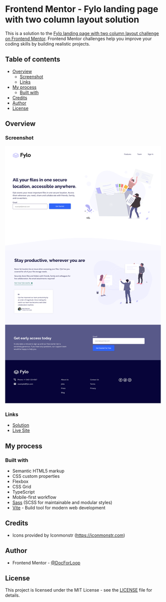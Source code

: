 # Frontend Mentor - Fylo landing page with two column layout solution

This is a solution to the [Fylo landing page with two column layout challenge on Frontend Mentor](https://www.frontendmentor.io/challenges/fylo-landing-page-with-two-column-layout-5ca5ef041e82137ec91a50f5). Frontend Mentor challenges help you improve your coding skills by building realistic projects. 

## Table of contents

- [Overview](#overview)
  - [Screenshot](#screenshot)
  - [Links](#links)
- [My process](#my-process)
  - [Built with](#built-with)
- [Credits](#credits)
- [Author](#author)
- [License](#License)

## Overview

### Screenshot

![](./screenshot.png)

### Links

- [Solution](https://www.frontendmentor.io/)
- [Live Site](https://fylo-landing-page-six-psi.vercel.app/)

## My process

### Built with

- Semantic HTML5 markup
- CSS custom properties
- Flexbox
- CSS Grid
- TypeScript
- Mobile-first workflow
- [Sass](https://sass-lang.com/) (SCSS for maintainable and modular styles)
- [Vite](https://vite.dev/) - Build tool for modern web development

## Credits
- Icons provided by Iconmonstr (https://iconmonstr.com)

## Author

- Frontend Mentor - [@DocForLoop](https://www.frontendmentor.io/profile/DocForLoop)

## License

This project is licensed under the MIT License - see the [LICENSE](./LICENSE) file for details.